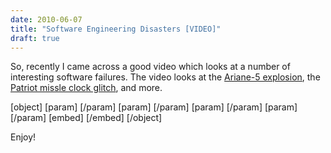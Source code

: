 ```yaml
---
date: 2010-06-07
title: "Software Engineering Disasters [VIDEO]"
draft: true
---
```


So, recently I came across a good video which looks at a number of interesting software failures.  The video looks at the [Ariane-5 explosion](http://en.wikipedia.org/wiki/Ariane_5_Flight_501), the [Patriot missle clock glitch](http://en.wikipedia.org/wiki/MIM-104_Patriot), and more.

[object]
[param]
[/param]
[param]
[/param]
[param]
[/param]
[param]
[/param]
[embed]
[/embed]
[/object]


Enjoy!